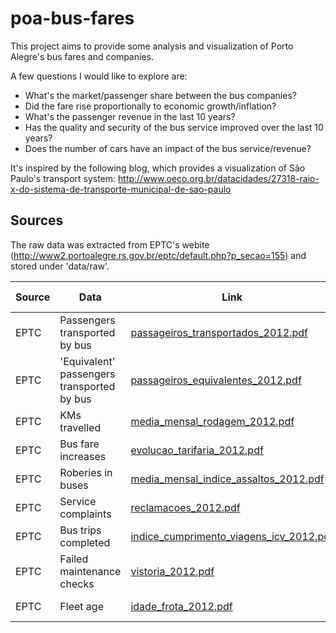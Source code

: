 # poa-bus-fares

This project aims to provide some analysis and visualization of Porto Alegre's bus fares and companies.

A few questions I would like to explore are:

* What's the market/passenger share between the bus companies?
* Did the fare rise proportionally to economic growth/inflation?
* What's the passenger revenue in the last 10 years?
* Has the quality and security of the bus service improved over the last 10 years?
* Does the number of cars have an impact of the bus service/revenue?

It's inspired by the following blog, which provides a visualization of São Paulo's transport system: http://www.oeco.org.br/datacidades/27318-raio-x-do-sistema-de-transporte-municipal-de-sao-paulo

## Sources

The raw data was extracted from EPTC's webite (http://www2.portoalegre.rs.gov.br/eptc/default.php?p_secao=155) and stored under 'data/raw'.

| Source | Data | Link | Extraction Date |
| ------ | ---- | ---- | ----------------|
| EPTC | Passengers transported by bus | [passageiros_transportados_2012.pdf](http://lproweb.procempa.com.br/pmpa/prefpoa/eptc/usu_doc/passageiros_transportados_2012.pdf) | 2013-07-04 |
| EPTC | 'Equivalent' passengers transported by bus | [passageiros_equivalentes_2012.pdf](http://lproweb.procempa.com.br/pmpa/prefpoa/eptc/usu_doc/passageiros_equivalentes_2012.pdf) | 2013-07-08 |
| EPTC | KMs travelled | [media_mensal_rodagem_2012.pdf](http://lproweb.procempa.com.br/pmpa/prefpoa/eptc/usu_doc/media_mensal_rodagem_2012.pdf) | 2013-07-08 |
| EPTC | Bus fare increases | [evolucao_tarifaria_2012.pdf](http://lproweb.procempa.com.br/pmpa/prefpoa/eptc/usu_doc/evolucao_tarifaria_2012.pdf) | 2013-07-08 |
| EPTC | Roberies in buses | [media_mensal_indice_assaltos_2012.pdf](http://lproweb.procempa.com.br/pmpa/prefpoa/eptc/usu_doc/media_mensal_indice_assaltos_2012.pdf) | 2013-07-08 |
| EPTC | Service complaints | [reclamacoes_2012.pdf](http://lproweb.procempa.com.br/pmpa/prefpoa/eptc/usu_doc/reclamacoes_2012.pdf)  | 2013-07-08 |
| EPTC | Bus trips completed | [indice_cumprimento_viagens_icv_2012.pdf](http://lproweb.procempa.com.br/pmpa/prefpoa/eptc/usu_doc/indice_cumprimento_viagens_icv_2012.pdf) | 2013-07-08 |
| EPTC | Failed maintenance checks | [vistoria_2012.pdf](http://lproweb.procempa.com.br/pmpa/prefpoa/eptc/usu_doc/vistoria_2012.pdf) | 2013-07-08 |
| EPTC | Fleet age | [idade_frota_2012.pdf](http://lproweb.procempa.com.br/pmpa/prefpoa/eptc/usu_doc/idade_frota_2012.pdf) | 2013-07-08 |
